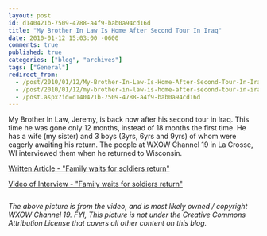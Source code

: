```yaml
---
layout: post
id: d140421b-7509-4788-a4f9-bab0a94cd16d
title: "My Brother In Law Is Home After Second Tour In Iraq"
date: 2010-01-12 15:03:00 -0600
comments: true
published: true
categories: ["blog", "archives"]
tags: ["General"]
redirect_from: 
  - /post/2010/01/12/My-Brother-In-Law-Is-Home-After-Second-Tour-In-Iraq
  - /post/2010/01/12/my-brother-in-law-is-home-after-second-tour-in-iraq
  - /post.aspx?id=d140421b-7509-4788-a4f9-bab0a94cd16d
---
```

<!-- more -->
<p>My Brother In Law, Jeremy, is back now after his second tour in Iraq. This time he was gone only 12 months, instead of 18 months the first time. He has a wife (my sister) and 3 boys (3yrs, 6yrs and 9yrs) of whom were eagerly awaiting his return. The people at WXOW Channel 19 in La Crosse, WI interviewed them when he returned to Wisconsin.</p>
<p><a rel="nofollow" href="http://www.wxow.com/Global/story.asp?S=11805417">Written Article - "Family waits for soldiers return"</a></p>
<p><a rel="nofollow" href="http://www.wxow.com/global/video/popup/pop_playerLaunch.asp?clipId1=4450249&amp;flvUri=&amp;partnerclipid=&amp;at1=News&amp;vt1=v&amp;h1=Family%20waits%20for%20soldiers%20return&amp;d1=138033&amp;redirUrl=&amp;activePane=info&amp;LaunchPageAdTag=homepage&amp;clipFormat=flv">Video of Interview - "Family waits for soldiers return"</a></p>
<p><a rel="nofollow" href="http://www.wxow.com/Global/story.asp?S=11805417"><img src="/images/posts2010/1/FamilyWaitsForSoldiersReturnWXOW10LaCrosse.png" border="0" alt="" /></a></p>
<p><em>The above picture is from the video, and is most likely owned / copyright WXOW Channel 19. FYI, This picture is not under the Creative Commons Attribution License that covers all other content on this blog.</em></p>
